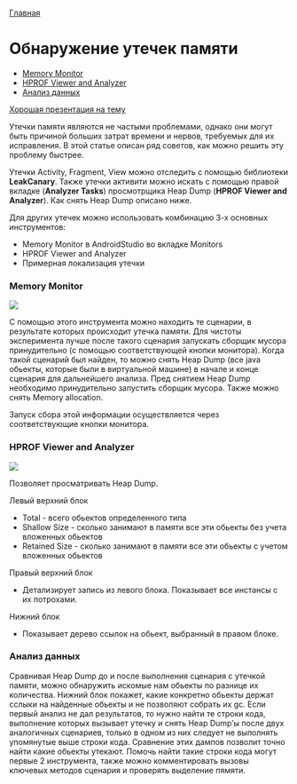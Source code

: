 [Главная](../main.md)

# Обнаружение утечек памяти

- [Memory Monitor](#memory-monitor)
- [HPROF Viewer and Analyzer](#hprof-viewer-and-analyzer)
- [Анализ данных](#анализ-данных)


[Хорошая презентация на тему][pres]

Утечки памяти являются не частыми проблемами, однако они могут быть причиной
больших затрат времени и нервов, требуемых для их исправления. В этой статье
описан ряд советов, как можно решить эту проблему быстрее.

Утечки Activity, Fragment, View можно отследить с помощью библиотеки **LeakCanary**.
Также утечки активити можно искать с помощью правой вкладке (**Analyzer Tasks**)
просмотрщика Heap Dump (**HPROF Viewer and Analyzer**). Как снять Heap Dump описано ниже.

Для других утечек можно использовать комбинацию 3-х основных инструментов:
* Memory Monitor в AndroidStudio во вкладке Monitors
* HPROF Viewer and Analyzer
* Примерная локализация утечки


### Memory Monitor

![](https://image.ibb.co/mJOJHK/leak_monitor.png)

C помощью этого инструмента можно находить те сценарии, в результате которых происходит
утечка памяти. Для чистоты эксперимента лучше после такого сценария запускать сборщик
мусора принудительно (с помощью соответствующей кнопки монитора). Когда такой
сценарий был найден, то можно снять Heap Dump (все java обьекты, которые были в
виртуальной машине) в начале и конце сценария для дальнейшего анализа. Пред снятием
Heap Dump необходимо принудительно запустить сборщик мусора. Также можно снять
Memory allocation.

Запуск сбора этой информации осуществляется через соответствующие кнопки монитора.

### HPROF Viewer and Analyzer

![](https://preview.ibb.co/jW87Be/leak_viewer.png)

Позволяет просматривать Heap Dump.

Левый верхний блок
* Total - всего обьектов определенного типа
* Shallow Size - сколько занимают в памяти все эти обьекты без учета вложенных обьектов
* Retained Size - сколько занимают в памяти все эти обьекты с учетом вложенных обьектов

Правый верхний блок
* Детализирует запись из левого блока. Показывает все инстансы с их потрохами.

Нижний блок
* Показывает дерево ссылок на обьект, выбранный в правом блоке.

### Анализ данных

Сравнивая Heap Dump до и после выполнения сценария с утечкой памяти,
можно обнаружить искомые нам обьекты по разнице их количества. Нижний
блок покажет, какие конкретно обьекты держат сслыки на найденные обьекты
и не позволяют собрать их gc.
Если первый анализ не дал результатов, то нужно найти те строки кода,
выполнение которых вызывает утечку и снять Heap Dump’ы после двух аналогичных
сценариев, только в одном из них следует не выполнять упомянутые выше строки кода.
Сравнение этих дампов позволит точно найти какие обьекты утекают. Помочь найти
такие строки кода могут первые 2 инструмента, также можно комментировать вызовы
ключевых методов сценария и проверять выделение пямяти.

[pres]: https://docs.google.com/presentation/d/1M7liGSO8oljFff5tZkK0CaosZPNum1t7zXHyt0dAxzg/edit#slide=id.p



